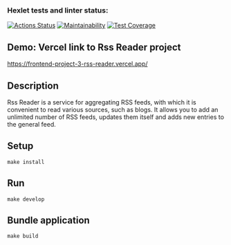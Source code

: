 ### Hexlet tests and linter status:
[![Actions Status](https://github.com/MikRyam/frontend-project-11/workflows/hexlet-check/badge.svg)](https://github.com/MikRyam/frontend-project-11/actions)
[![Maintainability](https://api.codeclimate.com/v1/badges/505f46a84e4e3bdc5e73/maintainability)](https://codeclimate.com/github/MikRyam/frontend-project-11/maintainability)
[![Test Coverage](https://api.codeclimate.com/v1/badges/505f46a84e4e3bdc5e73/test_coverage)](https://codeclimate.com/github/MikRyam/frontend-project-11/test_coverage)


## Demo: Vercel link to Rss Reader project

https://frontend-project-3-rss-reader.vercel.app/

## Description

Rss Reader is a service for aggregating RSS feeds, with which it is convenient to read various sources, such as blogs. It allows you to add an unlimited number of RSS feeds, updates them itself and adds new entries to the general feed.

## Setup

```make install```

## Run

```make develop```

## Bundle application

```make build```

